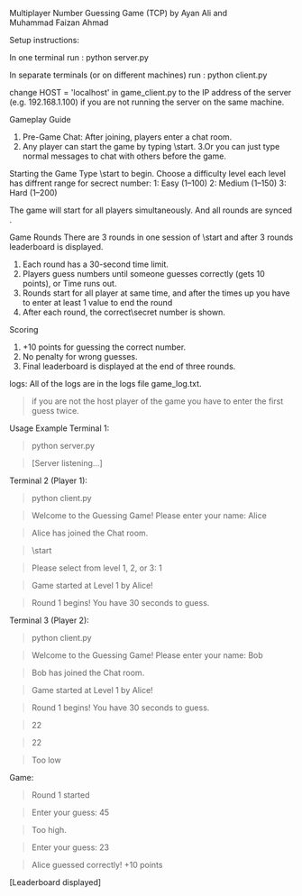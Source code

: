  Multiplayer Number Guessing Game (TCP) by
Ayan Ali and  
Muhammad Faizan Ahmad 

Setup instructions:

In one terminal run :
python server.py

In separate terminals (or on different machines) run :
python client.py

change HOST = 'localhost'  in game_client.py to the IP address of the server (e.g. 192.168.1.100) if you are not running the server on the same machine.

 Gameplay Guide
1. Pre-Game Chat: After joining, players enter a chat room.
2. Any player can start the game by typing \start.
3.Or you can just type normal messages to chat with others before the game.

Starting the Game
Type \start to begin.
Choose a difficulty level each level has diffrent range for secrect number:
1: Easy (1–100)
2: Medium (1–150)
3: Hard (1–200)

The game will start for all players simultaneously.
And all rounds are synced .

Game Rounds
There are 3 rounds in one session of \start and after 3 rounds leaderboard is displayed.
1. Each round has a 30-second time limit.
2. Players guess numbers until someone guesses correctly (gets 10 points), or Time runs out.
4. Rounds start for all player at same time, and after the times up you have  to enter at least 1 value to end the round
6. After each round, the correct\secret number is shown.

Scoring
1. +10 points for guessing the correct number.
2. No penalty for wrong guesses.
3. Final leaderboard is displayed at the end of three rounds.

logs:
All of the logs are in the logs file game_log.txt.

>if you are not the host player of the game you have to enter the first guess
twice.

Usage Example
Terminal 1:

> python server.py

> [Server listening...]

Terminal 2 (Player 1):
> python client.py

> Welcome to the Guessing Game! Please enter your name: Alice

> Alice has joined the Chat room.

> \start

> Please select from level 1, 2, or 3: 1

> Game started at Level 1 by Alice!

>Round 1 begins! You have 30 seconds to guess.

Terminal 3 (Player 2):

> python client.py

> Welcome to the Guessing Game! Please enter your name: Bob

> Bob has joined the Chat room.

> Game started at Level 1 by Alice!

> Round 1 begins! You have 30 seconds to guess.

>22

>22

>Too low

Game:
> Round 1 started

> Enter your guess: 45

> Too high.

> Enter your guess: 23

> Alice guessed correctly! +10 points

[Leaderboard displayed]

